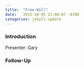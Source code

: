```yaml
---
title:  "Free Will"
date:   2015-10-05 21:00:07 -0700
categories: jekyll update
---
```


### Introduction

Presenter: Gary

### Follow-Up

